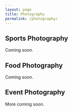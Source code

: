 ```yaml
---
layout: page
title: Photography
permalink: /photography/
---
```


## Sports Photography

Coming soon.

## Food Photography

Coming soon.

## Event Photography

More coming soon.

<script
    src="https://cdn.jsdelivr.net/npm/publicalbum@latest/embed-ui.min.js"
    async
    ></script>
<div
    class="pa-carousel-widget"
    style="width: 100%; height: 480px; display: none"
    data-link="https://photos.app.goo.gl/y9QnJibDvsUwFSx99"
    data-title="CSD 2022 Hamburg"
>
    <object
        data="https://lh3.googleusercontent.com/wGdAJsgkkgoNeKW9ZgTvIBHPqKF3FdP7Y_i8raKn0CtmeVIck7XFEDGCUjcRQ-dPxRHRnCIlyz4CjuXffXKOZi-YZ0br8LiRI0Ys5jYGdEdrXFtcfuloOMff_BkR94_G_prgBB1kau4=w1920-h1080"
    ></object>
    <object
        data="https://lh3.googleusercontent.com/coII_hwG0MsFavb-l23Pbxm6JnERsEOmyyy8sMZH1cKxvcvK3AQiq1J4yxZacYL_1x3M2fv_LSzriQTzdv83CZrbn9I-AQMi3w17yArgDYwfA9g-t_chwI2h_22HJbLYYvmnYebhFYg=w1920-h1080"
    ></object>
    <object
        data="https://lh3.googleusercontent.com/L_i3HKr4V6HNHllEWGu3vzCSmk7izYXERJtw4QlJAfCtyd8KPd7SAWqJ7nfdCNBz4KbXl76ei7R1_Rt1bXxogO3rfQYejBSFFfb03WNtsCxT5qdEi8bhocrEZOgpOhHA_a_NRHRiV2E=w1920-h1080"
    ></object>
    <object
        data="https://lh3.googleusercontent.com/Ae952bmIMb6uoomCLD5UxkKn2zhs-tnFtnnwBzeIAwjqUoWKeTm-IqzyYkyyUg1pSj-1jHvJowA0h1rTUKoQa--z7aDj29tXck23T70168KImLkiKZ_qZ1gLxCP4832ixinFFei12aQ=w1920-h1080"
    ></object>
    <object
        data="https://lh3.googleusercontent.com/zw_O5XrRz96hvblAmzeFqjKRq59UQqlezJJOZwyTPIQDBYieNITP6QOXFy7d2pNXlmwrENnakzBlnkTpEdwO_JFBvKw17THTL7vkiguEiV5HFsF2HwHlnxJRYRCH_O7PTY1VnC5MUHM=w1920-h1080"
    ></object>
</div>
